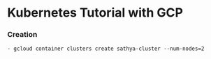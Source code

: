 # Kubernetes Tutorial with GCP

### Creation
    - gcloud container clusters create sathya-cluster --num-nodes=2